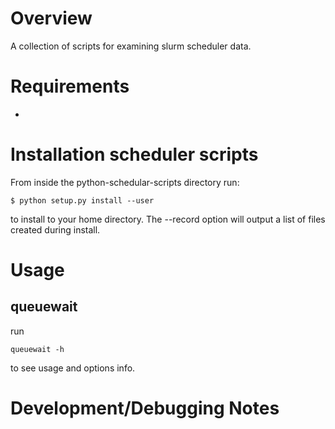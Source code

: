 Overview
========

A collection of scripts for examining slurm scheduler data.


Requirements
============

+ 

Installation scheduler scripts
===============================

From inside the python-schedular-scripts directory run:

```
$ python setup.py install --user
```

to install to your home directory. The --record <filename> option will output 
a list of files created during install.


Usage
=====

queuewait
---------
run
```
queuewait -h
```
to see usage and options info.


Development/Debugging Notes
===========================
